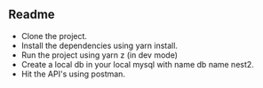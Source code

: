 ## Readme
- Clone the project.
- Install the dependencies using yarn install.
- Run the project using yarn z (in dev mode)
- Create a local db in your local mysql with name db name nest2.
- Hit the API's using postman.